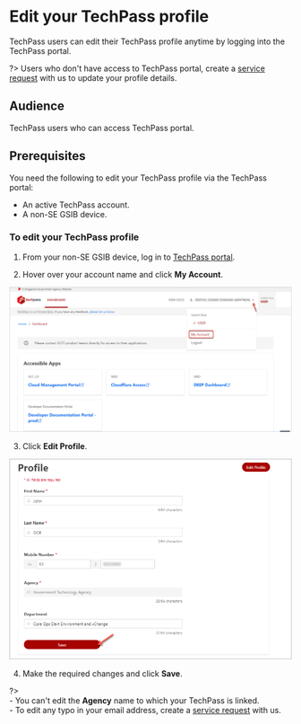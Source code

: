 # Edit your TechPass profile

TechPass users can edit their TechPass profile anytime by logging into the TechPass portal.

?> Users who don't have access to TechPass portal, create a [service request](https://go.gov.sg/seed-techpass-support) with us to update your profile details.

## Audience

TechPass users who can access TechPass portal.

## Prerequisites

You need the following to edit your TechPass profile via the TechPass portal:

- An active TechPass account.
- A non-SE GSIB device.

### To edit your TechPass profile

1. From your non-SE GSIB device, log in to [TechPass portal](https://portal.techpass.gov.sg).

2. Hover over your account name and click **My Account**.

![view-account](assets/images/onboarding/po-non-se/view-account-or-profile.png)

3. Click **Edit Profile**.

![edit-account](assets/images/onboarding/po-non-se/edit-profile-new.png)

4. Make the required changes and click **Save**.

?> <br>- You can't edit the **Agency** name to which your TechPass is linked.<br>- To edit any typo in your email address, create a [service request](https://go.gov.sg/seed-techpass-support) with us.

